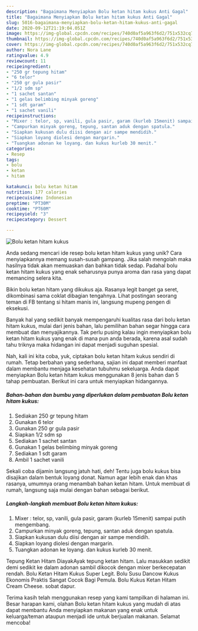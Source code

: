 ```yaml
---
description: "Bagaimana Menyiapkan Bolu ketan hitam kukus Anti Gagal"
title: "Bagaimana Menyiapkan Bolu ketan hitam kukus Anti Gagal"
slug: 5016-bagaimana-menyiapkan-bolu-ketan-hitam-kukus-anti-gagal
date: 2020-09-12T21:19:04.051Z
image: https://img-global.cpcdn.com/recipes/740d0af5a963f6d2/751x532cq70/bolu-ketan-hitam-kukus-foto-resep-utama.jpg
thumbnail: https://img-global.cpcdn.com/recipes/740d0af5a963f6d2/751x532cq70/bolu-ketan-hitam-kukus-foto-resep-utama.jpg
cover: https://img-global.cpcdn.com/recipes/740d0af5a963f6d2/751x532cq70/bolu-ketan-hitam-kukus-foto-resep-utama.jpg
author: Nora Lane
ratingvalue: 4.9
reviewcount: 11
recipeingredient:
- "250 gr tepung hitam"
- "6 telor"
- "250 gr gula pasir"
- "1/2 sdm sp"
- "1 sachet santan"
- "1 gelas belimbing minyak goreng"
- "1 sdt garam"
- "1 sachet vanili"
recipeinstructions:
- "Mixer : telor, sp, vanili, gula pasir, garam (kurleb 15menit) sampai putih mengembang."
- "Campurkan minyak goreng, tepung, santan aduk dengan spatula."
- "Siapkan kukusan dulu diisi dengan air sampe mendidih."
- "Siapkan loyang diolesi dengan margarin."
- "Tuangkan adonan ke loyang. dan kukus kurleb 30 menit."
categories:
- Resep
tags:
- bolu
- ketan
- hitam

katakunci: bolu ketan hitam 
nutrition: 177 calories
recipecuisine: Indonesian
preptime: "PT30M"
cooktime: "PT60M"
recipeyield: "3"
recipecategory: Dessert

---
```



![Bolu ketan hitam kukus](https://img-global.cpcdn.com/recipes/740d0af5a963f6d2/751x532cq70/bolu-ketan-hitam-kukus-foto-resep-utama.jpg)

Anda sedang mencari ide resep bolu ketan hitam kukus yang unik? Cara menyiapkannya memang susah-susah gampang. Jika salah mengolah maka hasilnya tidak akan memuaskan dan bahkan tidak sedap. Padahal bolu ketan hitam kukus yang enak seharusnya punya aroma dan rasa yang dapat memancing selera kita.

Bikin bolu ketan hitam yang dikukus aja. Rasanya legit banget ga seret, dikombinasi sama coklat dibagian tengahnya. Lihat postingan seorang teman di FB tentang si hitam manis ini, langsung mupeng pengen di eksekusi.

Banyak hal yang sedikit banyak mempengaruhi kualitas rasa dari bolu ketan hitam kukus, mulai dari jenis bahan, lalu pemilihan bahan segar hingga cara membuat dan menyajikannya. Tak perlu pusing kalau ingin menyiapkan bolu ketan hitam kukus yang enak di mana pun anda berada, karena asal sudah tahu triknya maka hidangan ini dapat menjadi suguhan spesial.


Nah, kali ini kita coba, yuk, ciptakan bolu ketan hitam kukus sendiri di rumah. Tetap berbahan yang sederhana, sajian ini dapat memberi manfaat dalam membantu menjaga kesehatan tubuhmu sekeluarga. Anda dapat menyiapkan Bolu ketan hitam kukus menggunakan 8 jenis bahan dan 5 tahap pembuatan. Berikut ini cara untuk menyiapkan hidangannya.

<!--inarticleads1-->

##### Bahan-bahan dan bumbu yang diperlukan dalam pembuatan Bolu ketan hitam kukus:

1. Sediakan 250 gr tepung hitam
1. Gunakan 6 telor
1. Gunakan 250 gr gula pasir
1. Siapkan 1/2 sdm sp
1. Sediakan 1 sachet santan
1. Gunakan 1 gelas belimbing minyak goreng
1. Sediakan 1 sdt garam
1. Ambil 1 sachet vanili


Sekali coba dijamin langsung jatuh hati, deh! Tentu juga bolu kukus bisa disajikan dalam bentuk loyang donat. Namun agar lebih enak dan khas rasanya, umumnya orang menambah bahan ketan hitam. Untuk membuat di rumah, langsung saja mulai dengan bahan sebagai berikut. 

<!--inarticleads2-->

##### Langkah-langkah membuat Bolu ketan hitam kukus:

1. Mixer : telor, sp, vanili, gula pasir, garam (kurleb 15menit) sampai putih mengembang.
1. Campurkan minyak goreng, tepung, santan aduk dengan spatula.
1. Siapkan kukusan dulu diisi dengan air sampe mendidih.
1. Siapkan loyang diolesi dengan margarin.
1. Tuangkan adonan ke loyang. dan kukus kurleb 30 menit.


Tepung Ketan Hitam DiayakAyak tepung ketan hitam. Lalu masukkan sedikit demi sedikit ke dalam adonan sambil dikocok dengan mixer berkecepatan rendah. Bolu Ketan Hitam Kukus Super Legit. Bolu Susu Dancow Kukus Ekonomis Praktis Sangat Cocok Bagi Pemula. Bolu Kukus Ketan Hitam Cream Cheese. sobat dapur. 

Terima kasih telah menggunakan resep yang kami tampilkan di halaman ini. Besar harapan kami, olahan Bolu ketan hitam kukus yang mudah di atas dapat membantu Anda menyiapkan makanan yang enak untuk keluarga/teman ataupun menjadi ide untuk berjualan makanan. Selamat mencoba!
